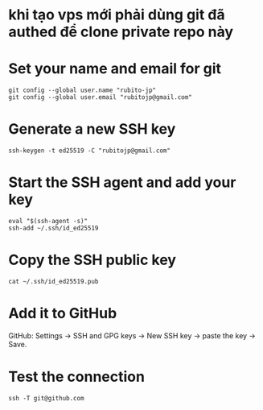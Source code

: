 


# khi tạo vps mới phải dùng git đã authed để clone private repo này  
# Set your name and email for git
```
git config --global user.name "rubito-jp" 
git config --global user.email "rubitojp@gmail.com"
```
# Generate a new SSH key
```
ssh-keygen -t ed25519 -C "rubitojp@gmail.com"
``` 
# Start the SSH agent and add your key
```
eval "$(ssh-agent -s)"
ssh-add ~/.ssh/id_ed25519
```
# Copy the SSH public key
```
cat ~/.ssh/id_ed25519.pub
```
# Add it to GitHub 
GitHub:
Settings → SSH and GPG keys → New SSH key → paste the key → Save. 

# Test the connection
```
ssh -T git@github.com
```

